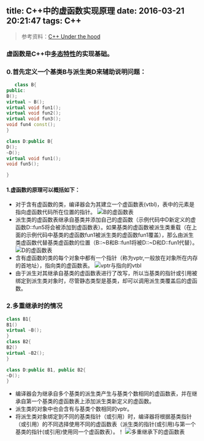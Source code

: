 title: C++中的虚函数实现原理
date: 2016-03-21 20:21:47
tags: C++
---
>参考资料：[C++ Under the hood](http://www.hanese.nl/~ewout/ESE/INF2/CPP_onder_de_motorkap.pdf)


### 虚函数是C++中[多态特性](http://www.liaoxuefeng.com/wiki/001374738125095c955c1e6d8bb493182103fac9270762a000/001386820044406b227b3e751cc4d5190420d17a2dc6353000)的实现基础。
### 0.首先定义一个基类B与派生类D来辅助说明问题：
```C++
   class B{
public:
B();
virtual ~ B();
virtual void fun1();
virtual void fun2();
virtual void fun3();
void fun4 const();
}

class D:public B{
D();
~D();
virtual void fun1();
void fun5();

}
```
#### 1.虚函数的原理可以概括如下：
* 对于含有虚函数的类，编译器会为其建立一个虚函数表(vtbl)，表中的元素是指向虚函数代码所在位置的指针。
![B的虚函数表](http://7xs45i.com1.z0.glb.clouddn.com/withwsfScreenshot%20from%202016-03-21%2020-41-48.png)
* 派生类的虚函数表继承自基类并添加自己的虚函数（示例代码中D新定义的虚函数D::fun5将会被添加到虚函数表）。如果基类的虚函数被派生类重载（在上面的示例代码中基类的虚函数fun1被派生类的虚函数fun1覆盖），那么由派生类虚函数代替基类虚函数的位置（B::~B和B::fun1将被D::~D和D::fun1代替）。
![D的虚函数表](http://7xs45i.com1.z0.glb.clouddn.com/withwsfSelection_001.png)
* 含有虚函数的类的每个对象中都有一个指针（称为vptr,一般放在对象所在内存的首地址），指向类的虚函数表。
![vptr与指向的vtbl](http://7xs45i.com1.z0.glb.clouddn.com/withwsfSelection_002.png)
* 由于派生对其继承自基类的虚函数表进行了改写，所以当基类的指针或引用被绑定到派生类对象时，尽管静态类型是基类，却可以调用派生类覆盖后的虚函数。

### 2.多重继承时的情况
```C++
class B1{
B1()
virtual ~B();
}
class B2{
B2()
virtual ~B2();
}

class D:public B1, public B2{
~D();
}
```
* 编译器会为继承自多个基类的派生类产生与基类个数相同的虚函数表，并在继承自第一个基类的虚函数表上添加派生类新定义的虚函数。
* 派生类的对象中也会含有与基类个数相同的vptr。
* 将派生类对象绑定到不同的基类指针（或引用）时，编译器将根据基类指针（或引用）的不同选择使用不同的虚函数表（派生类的指针(或引用)与第一个基类的指针(或引用)使用同一个虚函数表）。！
![多重继承下的虚函数表](http://7xs45i.com1.z0.glb.clouddn.com/withwsfSelection_003.png)
